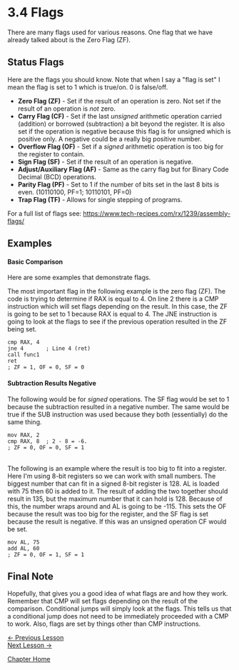 # 3.4 Flags
There are many flags used for various reasons. One flag that we have already talked about is the Zero Flag (ZF).

## Status Flags
Here are the flags you should know. Note that when I say a "flag is set" I mean the flag is set to 1 which is true/on. 0 is false/off.
* **Zero Flag (ZF)** - Set if the result of an operation is zero. Not set if the result of an operation is *not* zero.
* **Carry Flag (CF)** - Set if the last *unsigned* arithmetic operation carried (addition) or borrowed (subtraction) a bit beyond the register. It is also set if the operation is negative because this flag is for unsigned which is positive only. A negative could be a really big positive number.
* **Overflow Flag (OF)** - Set if a *signed* arithmetic operation is too big for the register to contain.
* **Sign Flag (SF)** - Set if the result of an operation is negative.
* **Adjust/Auxiliary Flag (AF)** - Same as the carry flag but for Binary Code Decimal (BCD) operations.
* **Parity Flag (PF)** - Set to 1 if the number of bits set in the last 8 bits is even. (10110100, PF=1; 10110101, PF=0)
* **Trap Flag (TF)** - Allows for single stepping of programs.

For a full list of flags see: https://www.tech-recipes.com/rx/1239/assembly-flags/

## Examples
#### Basic Comparison
Here are some examples that demonstrate flags.

The most important flag in the following example is the zero flag (ZF). The code is trying to determine if RAX is equal to 4. On line 2 there is a CMP instruction which will set flags depending on the result. In this case, the ZF is going to be set to 1 because RAX is equal to 4. The JNE instruction is going to look at the flags to see if the previous operation resulted in the ZF being set.
```assembly
cmp RAX, 4
jne 4       ; Line 4 (ret)
call func1
ret
; ZF = 1, OF = 0, SF = 0
```

#### Subtraction Results Negative
The following would be for *signed* operations. The SF flag would be set to 1 because the subtraction resulted in a negative number. The same would be true if the SUB instruction was used because they both (essentially) do the same thing.
```assembly
mov RAX, 2
cmp RAX, 8  ; 2 - 8 = -6.
; ZF = 0, OF = 0, SF = 1
```
<br />
The following is an example where the result is too big to fit into a register. Here I'm using 8-bit registers so we can work with small numbers. The biggest number that can fit in a signed 8-bit register is 128. AL is loaded with 75 then 60 is added to it. The result of adding the two together should result in 135, but the maximum number that it can hold is 128. Because of this, the number wraps around and AL is going to be -115. This sets the OF because the result was too big for the register, and the SF flag is set because the result is negative. If this was an unsigned operation CF would be set.

```assembly
mov AL, 75
add AL, 60
; ZF = 0, OF = 1, SF = 1
```

## Final Note
Hopefully, that gives you a good idea of what flags are and how they work. Remember that CMP will set flags depending on the result of the comparison. Conditional jumps will simply look at the flags. This tells us that a conditional jump does not need to be immediately proceeded with a CMP to work. Also, flags are set by things other than CMP instructions.

[<- Previous Lesson](3.3%20Instructions.md)  
[Next Lesson ->](3.5%20CallingConventions.md)  

[Chapter Home](3.0%20Assembly.md)  

